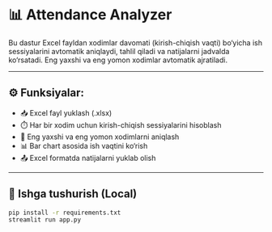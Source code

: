 # 📊 Attendance Analyzer

Bu dastur Excel fayldan xodimlar davomati (kirish-chiqish vaqti) bo‘yicha ish sessiyalarini avtomatik aniqlaydi, tahlil qiladi va natijalarni jadvalda ko‘rsatadi. Eng yaxshi va eng yomon xodimlar avtomatik ajratiladi.

---

## ⚙️ Funksiyalar:

- 📥 Excel fayl yuklash (.xlsx)
- ⏱️ Har bir xodim uchun kirish-chiqish sessiyalarini hisoblash
- 🥇 Eng yaxshi va eng yomon xodimlarni aniqlash
- 📊 Bar chart asosida ish vaqtini ko‘rish
- 📤 Excel formatda natijalarni yuklab olish

---

## 🚀 Ishga tushurish (Local)

```bash
pip install -r requirements.txt
streamlit run app.py
